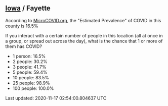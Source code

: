 
## [Iowa](/united-states/iowa) / Fayette

According to [MicroCOVID.org](http://microcovid.org),
the "Estimated Prevalence" of COVID in this county is 16.5%

If you interact with a certain number of people in this location
(all at once in a group, or spread out across the day), what is the chance that
1 or more of them has COVID?

- 1 person: 16.5%
- 2 people: 30.2%
- 3 people: 41.7%
- 5 people: 59.4%
- 10 people: 83.5%
- 25 people: 98.9%
- 100 people: 100.0%

Last updated: 2020-11-17 02:54:00.804637 UTC
